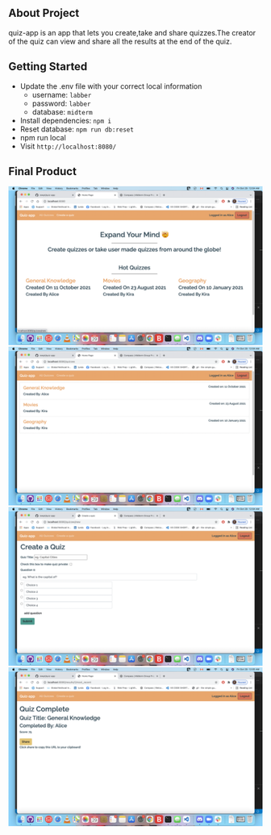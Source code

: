 ## About Project 

 quiz-app is an app that lets you create,take and share quizzes.The creator of the quiz can view and share all the results at the end of the quiz.

## Getting Started

- Update the .env file with your correct local information 
  - username: `labber` 
  - password: `labber` 
  - database: `midterm`
- Install dependencies: `npm i`
- Reset database: `npm run db:reset`
- npm run local
- Visit `http://localhost:8080/`

## Final Product
!["Screenshot of home page"](./docs/home_page.png)
!["Screenshot of all public quizzes"](./docs/all_public_quizzes.png)
!["Screenshot while creating  quiz questions"](./docs/create_quiz.png)
!["Screenshot of user recent result"](./docs/quiz_results.png)

